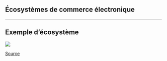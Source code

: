 ## Écosystèmes de commerce électronique

-----

## Exemple d’écosystème

![](img/ecommerce_ecosysteme.jpg)

[Source](https://ecomsultant.com/intro-to-ecommerce-ecosystem/)

